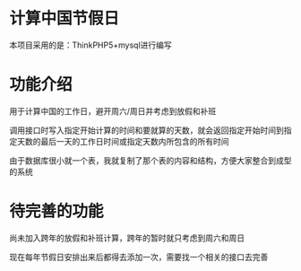 # 计算中国节假日

本项目采用的是：ThinkPHP5+mysql进行编写

# 功能介绍
  用于计算中国的工作日，避开周六/周日并考虑到放假和补班
  
  调用接口时写入指定开始计算的时间和要就算的天数，就会返回指定开始时间到指定天数的最后一天的工作日时间或指定天数内所包含的所有时间
  
  由于数据库很小就一个表，我就复制了那个表的内容和结构，方便大家整合到成型的系统
  
# 待完善的功能
  尚未加入跨年的放假和补班计算，跨年的暂时就只考虑到周六和周日
  
  现在每年节假日安排出来后都得去添加一次，需要找一个相关的接口去完善
